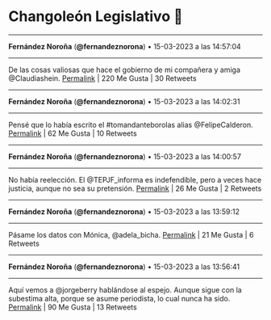 # Changoleón Legislativo 🙈
*****
**Fernández Noroña** (**@fernandeznorona**) • 15-03-2023 a las 14:57:04
*****
De las cosas valiosas que hace el gobierno de mi compañera y amiga ⁦@Claudiashein⁩.
[Permalink](https://twitter.com/fernandeznorona/status/1636139481169313792) | 220 Me Gusta | 30 Retweets
*****
**Fernández Noroña** (**@fernandeznorona**) • 15-03-2023 a las 14:02:31
*****
Pensé que lo había escrito el #tomandanteborolas alias @FelipeCalderon.
[Permalink](https://twitter.com/fernandeznorona/status/1636125752016896002) | 62 Me Gusta | 10 Retweets
*****
**Fernández Noroña** (**@fernandeznorona**) • 15-03-2023 a las 14:00:57
*****
No había reelección. El @TEPJF_informa es indefendible, pero a veces hace justicia, aunque no sea su pretensión.
[Permalink](https://twitter.com/fernandeznorona/status/1636125357471408135) | 26 Me Gusta | 2 Retweets
*****
**Fernández Noroña** (**@fernandeznorona**) • 15-03-2023 a las 13:59:12
*****
Pásame los datos con Mónica, @adela_bicha.
[Permalink](https://twitter.com/fernandeznorona/status/1636124918042570752) | 21 Me Gusta | 6 Retweets
*****
**Fernández Noroña** (**@fernandeznorona**) • 15-03-2023 a las 13:56:41
*****
Aquí vemos a @jorgeberry hablándose al espejo. Aunque sigue con la subestima alta, porque se asume periodista, lo cual nunca ha sido.
[Permalink](https://twitter.com/fernandeznorona/status/1636124284966805507) | 90 Me Gusta | 13 Retweets